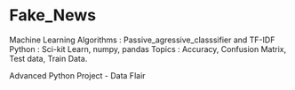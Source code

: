 # Fake_News
Machine Learning Algorithms : Passive_agressive_classsifier and TF-IDF
Python : Sci-kit Learn, numpy, pandas
Topics : Accuracy, Confusion Matrix, Test data, Train Data.


Advanced Python Project - Data Flair
